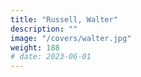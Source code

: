 ```yaml
---
title: "Russell, Walter"
description: ""
image: "/covers/walter.jpg"
weight: 188
# date: 2023-06-01
---
```

